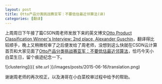 ```yaml
---
layout: post
title: Otto产品分类挑战赛亚军：不要低估最近邻算法(译)
categories: [翻译]
---
```


上周周日下午接了篇CSDN周老师发放下来的英文博文[Otto Product Classification Winner's Interview: 2nd place, Alexander Guschin](http://blog.kaggle.com/2015/06/09/otto-product-classification-winners-interview-2nd-place-alexander-guschin/)，翻译得比较顺手，晚上又稍微校审了之后便发给了周老师，没想到这么快就在CSDN云计算首页和大家见面了[Otto产品分类挑战赛亚军：不要低估最近邻算法](http://www.csdn.net/article/2015-06-16/2824981)，恰巧今天小白菜生日，留个痕迹纪念一下。

![clustering]({{ site.url }}/images/posts/2015-06-16/translation.png)

谢谢周老师的再次校正，以及涛哥在小白菜校审过程中给予的帮助。


